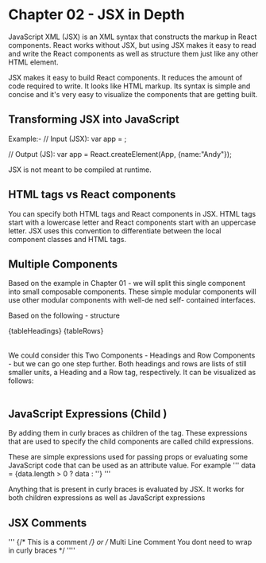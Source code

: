 # Chapter 02 - JSX in Depth

JavaScript XML (JSX) is an XML syntax that constructs the markup in React components. React works without JSX, but using JSX makes it easy to read and write the React components as well as structure them just like any other HTML element.

JSX makes it easy to build React components. It reduces the amount of code required to write. It looks like HTML markup. Its syntax is simple and concise and it's very easy to visualize the components that are getting built.

## Transforming JSX into JavaScript
Example:-
 // Input (JSX):
   var app = <App name="Andy" />;

// Output (JS):
   var app = React.createElement(App, {name:"Andy"});

JSX is not meant to be compiled at runtime.

## HTML tags vs React components
You can specify both HTML tags and React components in JSX.
HTML tags start with a lowercase letter and React components start with an uppercase letter.
JSX uses this convention to differentiate between the local component classes and HTML tags.

## Multiple Components
Based on the example in Chapter 01 - we will split this single component into small composable components.  These simple modular components will use other modular components with well-de ned self- contained interfaces.

Based on the following - structure
<table>
    {tableHeadings}
    {tableRows}
</table>

We could consider this Two Components - Headings and Row Components - but we can go one step further. Both headings and rows are lists of still smaller units, a Heading and a Row tag, respectively. It can be visualized as follows:

<table>
    <Headings>
        <Heading/>
        <Heading/>
    </Headings>
    <Rows >
        <Row/>
        <Row/>
    </Rows>
</table>

## JavaScript Expressions (Child )
By adding them in curly braces as children of the <tr> tag. These expressions that are used to specify the child components are called child expressions.

These are simple expressions used for passing props or evaluating some JavaScript code that can be used as an attribute value. For example 
'''
data = {data.length > 0 ? data : ''}
'''

Anything that is present in curly braces is evaluated by JSX. It works for both children expressions as well as JavaScript expressions

## JSX Comments
'''
{/* This is a comment */}
or
/* Multi
Line
Comment 
You dont need to wrap in curly braces
*/
''''
